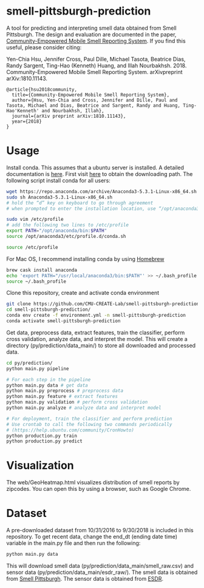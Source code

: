 # smell-pittsburgh-prediction
A tool for predicting and interpreting smell data obtained from Smell Pittsburgh. The design and evaluation are documented in the paper, [Community-Empowered Mobile Smell Reporting System](https://arxiv.org/abs/1810.11143). If you find this useful, please consider citing:<br/>

Yen-Chia Hsu, Jennifer Cross, Paul Dille, Michael Tasota, Beatrice Dias, Randy Sargent, Ting-Hao (Kenneth) Huang, and Illah Nourbakhsh. 2018. Community-Empowered Mobile Smell Reporting System. arXivpreprint arXiv:1810.11143. 
```
@article{hsu2018community,
  title={Community-Empowered Mobile Smell Reporting System},
  author={Hsu, Yen-Chia and Cross, Jennifer and Dille, Paul and Tasota, Michael and Dias, Beatrice and Sargent, Randy and Huang, Ting-Hao'Kenneth' and Nourbakhsh, Illah},
  journal={arXiv preprint arXiv:1810.11143},
  year={2018}
}
```
# Usage
Install conda. This assumes that a ubuntu server is installed. A detailed documentation is [here](https://conda.io/docs/user-guide/getting-started.html). First visit [here](https://www.anaconda.com/download/#linux) to obtain the downloading path. The following script install conda for all users:
```sh
wget https://repo.anaconda.com/archive/Anaconda3-5.3.1-Linux-x86_64.sh
sudo sh Anaconda3-5.3.1-Linux-x86_64.sh
# hold the “d” key on keyboard to go through agreement
# when prompted to enter the installation location, use “/opt/anaconda3”

sudo vim /etc/profile
# add the following two lines to /etc/profile
export PATH="/opt/anaconda/bin:$PATH"
source /opt/anaconda3/etc/profile.d/conda.sh

source /etc/profile
```
For Mac OS, I recommend installing conda by using [Homebrew](https://brew.sh/)
```sh
brew cask install anaconda
echo 'export PATH="/usr/local/anaconda3/bin:$PATH"' >> ~/.bash_profile
source ~/.bash_profile
```
Clone this repository, create and activate conda environment
```sh
git clone https://github.com/CMU-CREATE-Lab/smell-pittsburgh-prediction.git
cd smell-pittsburgh-prediction/
conda env create -f environment.yml -n smell-pittsburgh-prediction
conda activate smell-pittsburgh-prediction
```
Get data, preprocess data, extract features, train the classifier, perform cross validation, analyze data, and interpret the model. This will create a directory (py/prediction/data_main/) to store all downloaded and processed data.
```sh
cd py/prediction/
python main.py pipeline

# For each step in the pipeline
python main.py data # get data
python main.py preprocess # preprocess data
python main.py feature # extract features
python main.py validation # perform cross validation
python main.py analyze # analyze data and interpret model

# For deployment, train the classifier and perform prediction
# Use crontab to call the following two commands periodically
# (https://help.ubuntu.com/community/CronHowto)
python production.py train
python production.py predict
```

# Visualization
The web/GeoHeatmap.html visualizes distribution of smell reports by zipcodes. You can open this by using a browser, such as Google Chrome.

# Dataset
A pre-downloaded dataset from 10/31/2016 to 9/30/2018 is included in this repository. To get recent data, change the end_dt (ending date time) variable in the main.py file and then run the following:
```sh
python main.py data
```
This will download smell data (py/prediction/data_main/smell_raw.csv) and sensor data (py/prediction/data_main/esdr_raw/). The smell data is obtained from [Smell Pittsburgh](https://github.com/CMU-CREATE-Lab/smell-pittsburgh-rails/wiki/How-to-use-the-API). The sensor data is obtained from [ESDR](https://github.com/CMU-CREATE-Lab/esdr/blob/master/HOW_TO.md).
